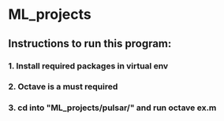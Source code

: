 # ML_projects

## Instructions to run this program:

### 1. Install required packages in virtual env
### 2. Octave is a must required
### 3. cd into "ML_projects/pulsar/" and run octave ex.m
